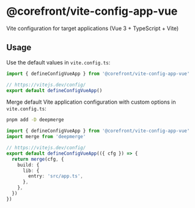 # @corefront/vite-config-app-vue

Vite configuration for target applications (Vue 3 + TypeScript + Vite)

## Usage

Use the default values in `vite.config.ts`:

```ts
import { defineConfigVueApp } from '@corefront/vite-config-app-vue'

// https://vitejs.dev/config/
export default defineConfigVueApp()
```

Merge default Vite application configuration with custom options in `vite.config.ts`:

```sh
pnpm add -D deepmerge
```

```ts
import { defineConfigVueApp } from '@corefront/vite-config-app-vue'
import merge from 'deepmerge'

// https://vitejs.dev/config/
export default defineConfigVueApp(({ cfg }) => {
  return merge(cfg, {
    build: {
      lib: {
        entry: 'src/app.ts',
      },
    },
  })
})
```
